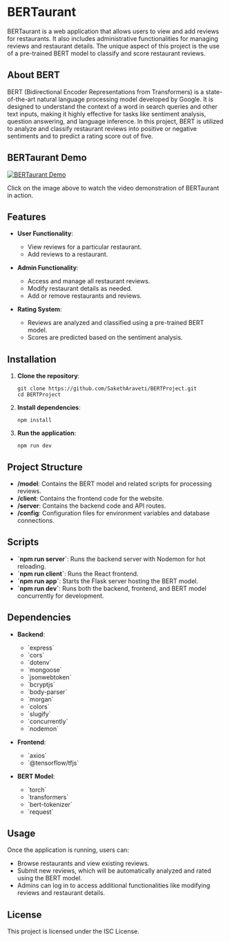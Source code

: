 
# BERTaurant

BERTaurant is a web application that allows users to view and add reviews for restaurants. It also includes administrative functionalities for managing reviews and restaurant details. The unique aspect of this project is the use of a pre-trained BERT model to classify and score restaurant reviews.

## About BERT

BERT (Bidirectional Encoder Representations from Transformers) is a state-of-the-art natural language processing model developed by Google. It is designed to understand the context of a word in search queries and other text inputs, making it highly effective for tasks like sentiment analysis, question answering, and language inference. In this project, BERT is utilized to analyze and classify restaurant reviews into positive or negative sentiments and to predict a rating score out of five.

## BERTaurant Demo

[![BERTaurant Demo](https://drive.google.com/uc?export=download&id=18GaH5kfEXGiK0HbnUE_m7Tz3Fw5GYPql)](https://drive.google.com/file/d/1SQvG3otTPLmqEKzXXDtzlcv4wUzJCN85/preview)

Click on the image above to watch the video demonstration of BERTaurant in action.

## Features

- **User Functionality**: 
  - View reviews for a particular restaurant.
  - Add reviews to a restaurant.
  
- **Admin Functionality**: 
  - Access and manage all restaurant reviews.
  - Modify restaurant details as needed.
  - Add or remove restaurants and reviews.

- **Rating System**: 
  - Reviews are analyzed and classified using a pre-trained BERT model.
  - Scores are predicted based on the sentiment analysis.

## Installation

1. **Clone the repository**:
   ```
   git clone https://github.com/SakethAraveti/BERTProject.git
   cd BERTProject
   ```

2. **Install dependencies**:
   ```
   npm install
   ```

3. **Run the application**:
   ```
   npm run dev
   ```

## Project Structure

- **/model**: Contains the BERT model and related scripts for processing reviews.
- **/client**: Contains the frontend code for the website.
- **/server**: Contains the backend code and API routes.
- **/config**: Configuration files for environment variables and database connections.

## Scripts

- **\`npm run server\`**: Runs the backend server with Nodemon for hot reloading.
- **\`npm run client\`**: Runs the React frontend.
- **\`npm run app\`**: Starts the Flask server hosting the BERT model.
- **\`npm run dev\`**: Runs both the backend, frontend, and BERT model concurrently for development.

## Dependencies

- **Backend**:
  - \`express\`
  - \`cors\`
  - \`dotenv\`
  - \`mongoose\`
  - \`jsonwebtoken\`
  - \`bcryptjs\`
  - \`body-parser\`
  - \`morgan\`
  - \`colors\`
  - \`slugify\`
  - \`concurrently\`
  - \`nodemon\`

- **Frontend**:
  - \`axios\`
  - \`@tensorflow/tfjs\`

- **BERT Model**:
  - \`torch\`
  - \`transformers\`
  - \`bert-tokenizer\`
  - \`request\`

## Usage

Once the application is running, users can:
- Browse restaurants and view existing reviews.
- Submit new reviews, which will be automatically analyzed and rated using the BERT model.
- Admins can log in to access additional functionalities like modifying reviews and restaurant details.

## License

This project is licensed under the ISC License.
